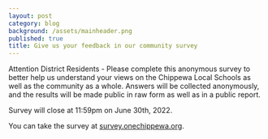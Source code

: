 ```yaml
---
layout: post
category: blog
background: /assets/mainheader.png
published: true
title: Give us your feedback in our community survey
---
```

Attention District Residents - Please complete this anonymous survey to better help us understand your views on the Chippewa Local Schools as well as the community as a whole. Answers will be collected anonymously, and the results will be made public in raw form as well as in a public report.

Survey will close at 11:59pm on June 30th, 2022.

You can take the survey at [survey.onechippewa.org](https://survey.onechippewa.org).
